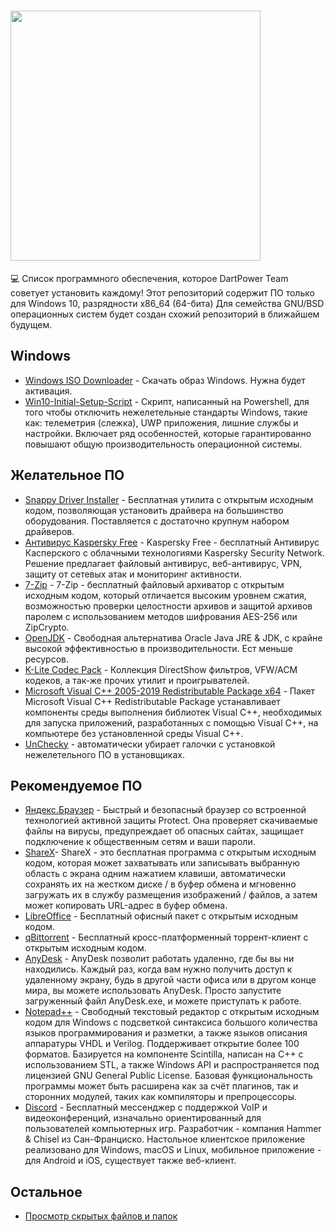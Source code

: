 # <img src="https://github.com/dpteam/AwesomeDPT-Windows/blob/master/content/logo.png?raw=true" width="400">

💻 Список программного обеспечения, которое DartPower Team советует установить каждому!
Этот репозиторий содержит ПО только для Windows 10, разрядности x86_64 (64-бита)
Для семейства GNU/BSD операционных систем будет создан схожий репозиторий в ближайшем будущем.

## Windows

- [Windows ISO Downloader](https://www.comss.ru/page.php?id=3137) - Скачать образ Windows. Нужна будет активация.
- [Win10-Initial-Setup-Script](https://github.com/DartPower/Win10-Initial-Setup-Script-DPTEdition) - Скрипт, написанный на Powershell, для того чтобы отключить нежелетельные стандарты Windows, такие как: телеметрия (слежка), UWP приложения, лишние службы и настройки. Включает ряд особенностей, которые гарантированно повышают общую производительность операционной системы.

## Желательное ПО

- [Snappy Driver Installer](https://www.snappy-driver-installer.org/download) - Бесплатная утилита с открытым исходным кодом, позволяющая установить драйвера на большинство оборудования. Поставляется с достаточно крупнум набором драйверов.
- [Антивирус Kaspersky Free](https://www.comss.ru/page.php?id=2619) - Kaspersky Free - бесплатный Антивирус Касперского с облачными технологиями Kaspersky Security Network. Решение предлагает файловый антивирус, веб-антивирус, VPN, защиту от сетевых атак и мониторинг активности.
- [7-Zip](https://dl.comss.ru/download/7z1900-x64.exe) - 7-Zip - бесплатный файловый архиватор с открытым исходным кодом, который отличается высоким уровнем сжатия, возможностью проверки целостности архивов и защитой архивов паролем с использованием методов шифрования AES-256 или ZipCrypto.
- [OpenJDK](https://github.com/ojdkbuild/ojdkbuild/releases/download/1.8.0.201-1/java-1.8.0-openjdk-1.8.0.201-1.b09.ojdkbuild.windows.x86_64.msi) - Свободная альтернатива Oracle Java JRE & JDK, с крайне высокой эффективностью в производительности. Ест меньше ресурсов.
- [K-Lite Codec Pack](http://files2.codecguide.com/K-Lite_Codec_Pack_1488_Mega.exe) - Коллекция DirectShow фильтров, VFW/ACM кодеков, а так-же прочих утилит и проигрывателей.
- [Microsoft Visual C++ 2005-2019 Redistributable Package x64](http://forum.oszone.net/post1173864.html) - Пакет Microsoft Visual C++ Redistributable Package устанавливает компоненты среды выполнения библиотек Visual C++, необходимых для запуска приложений, разработанных с помощью Visual C++, на компьютере без установленной среды Visual C++.
- [UnChecky](https://unchecky.com/) - автоматически убирает галочки с установкой нежелетельного ПО в установщиках.

## Рекомендуемое ПО

- [Яндекс.Браузер](https://browser.yandex.ru) - Быстрый и безопасный браузер со встроенной технологией активной защиты Protect. Она проверяет скачиваемые файлы на вирусы, предупреждает об опасных сайтах, защищает подключение к общественным сетям и ваши пароли.
- [ShareX](https://getsharex.com/)- ShareX - это бесплатная программа с открытым исходным кодом, которая может захватывать или записывать выбранную область с экрана одним нажатием клавиши, автоматически сохранять их на жестком диске / в буфер обмена и мгновенно загружать их в службу размещения изображений / файлов, а затем может копировать URL-адрес в буфер обмена.
- [LibreOffice](https://ru.libreoffice.org) - Бесплатный офисный пакет с открытым исходным кодом.
- [qBittorrent](https://www.fosshub.com/qBittorrent.html?dwl=qbittorrent_4.1.5_x64_setup.exe) - Бесплатный кросс-платформенный торрент-клиент с открытым исходным кодом.
- [AnyDesk](https://download.anydesk.com/AnyDesk.exe) - AnyDesk позволит работать удаленно, где бы вы ни находились. Каждый раз, когда вам нужно получить доступ к удаленному экрану, будь в другой части офиса или в другом конце мира, вы можете использовать AnyDesk. Просто запустите загруженный файл AnyDesk.exe, и можете приступать к работе.
- [Notepad++](https://notepad-plus-plus.org/repository/7.x/7.6.5/npp.7.6.5.Installer.exe) - Свободный текстовый редактор с открытым исходным кодом для Windows с подсветкой синтаксиса большого количества языков программирования и разметки, а также языков описания аппаратуры VHDL и Verilog. Поддерживает открытие более 100 форматов. Базируется на компоненте Scintilla, написан на C++ с использованием STL, а также Windows API и распространяется под лицензией GNU General Public License. Базовая функциональность программы может быть расширена как за счёт плагинов, так и сторонних модулей, таких как компиляторы и препроцессоры.
- [Discord](https://discordapp.com) - Бесплатный мессенджер с поддержкой VoIP и видеоконференций, изначально ориентированный для пользователей компьютерных игр. Разработчик - компания Hammer & Chisel из Сан-Франциско. Настольное клиентское приложение реализовано для Windows, macOS и Linux, мобильное приложение - для Android и iOS, существует также веб-клиент.

## Остальное

* [Просмотр скрытых файлов и папок](https://support.microsoft.com/ru-ru/help/4028316/windows-view-hidden-files-and-folders-in-windows-10)
